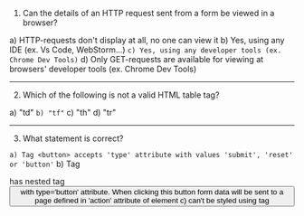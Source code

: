 1. Can the details of an HTTP request sent from a form be viewed in a browser?

a) HTTP-requests don't display at all, no one can view it
b) Yes, using any IDE (ex. Vs Code, WebStorm...)
`c) Yes, using any developer tools (ex. Chrome Dev Tools)`
d) Only GET-requests are available for viewing at browsers' developer tools (ex. Chrome Dev Tools)

---
2. Which of the following is not a valid HTML table tag?

a) "td"
`b) "tf"`
c) "th"
d) "tr"

---
3. What statement is correct?

`a) Tag <button> accepts 'type' attribute with values 'submit', 'reset' or 'button'`
b) Tag <form> has nested tag <button> with type='button' attribute. When clicking this button form data will be sent to a page defined in 'action' attribute of <form> element
c) <form> can't be styled using tag <style>
d) <form> defines path and way of sending data by 'enctype' and 'target' attributes

---
4. What statement is correct regarding the <datalist> tag?

a) This tag is outdated and not used nowadays
`b) It can contain list of option (<option>)`
c) It's a single tag
d) It is linked with a text field by adding attribute 'value'

---
5. Choose the relevant attributes of the <form> tag:

`a) enctype`
`b) method`
c) for
`d) target`
e) type
`f) action`
`g) name`
h) stylesForm

---
6. What statements are correct regarding the <select> tag?

`a) Closing tag is required`
b) Tag <form> can't be a parent for tag <select>
`c) Tag's attribute 'multiple' means that there is more than one option can be selected from list`
d) Only tags <option> are available to be nested into tag <select>
`e) Tag <select> can have 'size' attribute`

---
7. What statement is correct about attribute 'novalidate' for the <form> tag?

a) This attribute doesn't exist
b) It turns off automatic validation by browser and Constraint Validation API support
c) It turns off automatic validation by browser and turns on Constraint Validation API support
`d) It turns off built-in error messages and lets to add custom messages instead using JS`

---
8. Select the relevant attributes for the <input> tag:

`a) type`
`b) checked`
`c) disabled`
d) for
e) target

---
9. What statements describe GET method of HTML-form incorrectly?

`a) Method GET sends request from server to browser`
`b) Data is sent in a request body when using GET method`
`c) Method GET sends request to server using GET-protocol for that`
d) Method GET requests resource from server, form data to be added to the request's address

---
10. What statements are correct about <input> with attribute type='date'?

`a) It creates an input field where a user can put a date`
`b) It lets a user to use a special interface called a date picker`
c) Returned value includes time, year, month and day
`d) Date is not supported by all browsers`
`e) This type of <input> has additional attribute 'step'`

---
11. Is it required to notice what type of data transfer protocol the website uses if you fill a form with personal data and passwords?

a) No, it doesn't matter
b) Yes, it should be HTTP
`c) Yes, it should be HTTPS`

---
12. What data transfer protocols are used in HTML-forms?

a) TCP/IP
b) UDP
c) FTP
d) DNS
`e) HTTP`
`f) HTTPS`
h) NTP
j) SSH

---
13. Which 'type' attribute value should be set for an <input> tag to create an interactive element that allows selecting only one option from a list?

a) checkbox
b) file
c) hidden
d) image
e) password
`f) radio`
g) reset
h) text

---
14. What statement is correct?

a) Client side form validation is safety enough
b) Validation executed in a browser is called 'server side validation'
`c) Client side validation can be divided into two types: form validation by HTML5 and JavaScript validation`
d) JavaScript validation isn't client side validation

---
15. What additional attribute is required for an <input> field with type='email' to validate the email format?

a) pattern
b) multiple
c) required
`d) Additional attribute is not required`

---
16. What happens in a browser if a website using HTTPS includes an HTML form with an action URL set to HTTP protocol?

a) Page will not run as it's invalid page
`b) Page will run but a security problems notification will be thrown when sending the form`
c) Page will run as usual

---
17. What attributes from the list below relate to built-in HTML5 form validation?

`a) 'required' in tag <input>`
`b) 'pattern' used with regular expressions`
`c) 'minlength' and 'maxlength' in tag <textarea>`
`d) 'type' defined a data type for the field`

---
18. What attribute defines a path to file or page where form data handler is located?

a) src
b) href
`c) action`
d) route

---
19. What statement is correct regarding the CSS pseudo-class :valid?

a) It works with <table>
b) It lets to display a message for user if the field is invalid
c) Modern browsers don't support it
`d) It's used with tags <form> and <input>`

---
20. What statements are correct about <input> with attribute type='password'?

`a) It's a one line text field where every character is replaced with another character, in general it's an asterisk or a dot`
`b) If this field has attribute 'pattern', its value is valid only in case of passing the check`
c) You can't use <label> with this type of field
`d) Attribute 'autocomplete' is required for a password manager to be able to add password automatically`
e) Attribute 'disabled' doesn't work for this type of <input>

---
21. What is attribute 'enctype' in <form> used for?

`a) It defines a type of sent data for a serverb`
b) It defines for a server that there is no validation for the form
c) This attribute doesn't exist

---
22. What statements are correct about the <fieldset> tag?

a) It's a single tag
b) It can be used only within tag <form>
`c) It has property 'display: block' by default`
`d) Tag <legend> can be used inside tag <fieldset>`

---
23. What statement is correct?

a) There is not possible to limit maximum number of characters for text field <input>
b) <textarea> field is invalid if number of input's characters is greater than 'minlength' value and the less than 'maxlength' value
`c) <textarea> doesn't accept attribute 'pattern'`
d) Range of valid values can be limited only using JS for <input> with attribute type='number'
e) None of the above

---
24. What statements are correct?

a) Tag <textarea> doesn't accept attribute 'required'
`b) Attribute 'required' is used for validation and says that this field is mandatory`
c) There are only 2 pseudo-classes in CSS3 which let to style form relating to its configuration and state
`d) If a browser doesn't support certain input type for <input> (ex., type='email'), this field acts as a common text input`

---
25. Which values for the 'method' attribute of the <form> tag are valid?

`a) get`
`b) post`
c) put
d) pull
e) delete

---
26. What statement is correct about attribute 'customValidate' for the <form> tag?

`a) This attribute doesn't exist`
b) It turns off automatic validation by browser and Constraint Validation API support
c) It turns off automatic validation by browser and turns on Constraint Validation API support
d) It turns off built-in error messages and lets to add custom messages instead using JS

---
27. What statements describe POST method of HTML-form correctly?

`a) Data is sent in a request body when using POST method`
`b) Request includes additional headers as Content-Length and Content-Type when using POST method as opposed to GET method`
c) Request by POST method can not be viewed in a browser
d) Request by POST method can only be viewed using additional software
